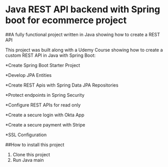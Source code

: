 # Java REST API backend with Spring boot for ecommerce project

##A fully functional project written in Java showing how to create a REST API

This project was built along with a Udemy Course showing how to create a custom REST API in Java with Spring Boot:

*Create Spring Boot Starter Project

*Develop JPA Entities

*Create REST Apis with Spring Data JPA Repositories 

*Protect endpoints in Spring Security

*Configure REST APIs for read only

*Create a secure login with Okta App

*Create a secure payment with Stripe

*SSL Configuration


##How to install this project 
1. Clone this project
2. Run Java main 

 
